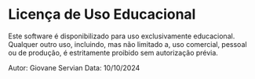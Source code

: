 # Licença de Uso Educacional

Este software é disponibilizado para uso exclusivamente educacional. 
Qualquer outro uso, incluindo, mas não limitado a, uso comercial, 
pessoal ou de produção, é estritamente proibido sem autorização prévia.

Autor: Giovane Servian
Data: 10/10/2024
